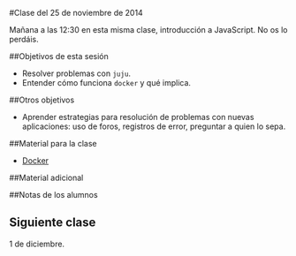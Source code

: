 #Clase del 25 de noviembre de 2014

Mañana a las 12:30 en esta misma clase, introducción a JavaScript. No os lo perdáis.

##Objetivos de esta sesión

* Resolver problemas con `juju`.
* Entender cómo funciona `docker` y qué implica.

##Otros objetivos

* Aprender estrategias para resolución de problemas con nuevas aplicaciones: uso de foros, registros de error, preguntar a quien lo sepa.

##Material para la clase

* [Docker](http://jj.github.io/IV/documentos/temas/Contenedores#gestin-de-contenedores-con-docker)

##Material adicional


##Notas de los alumnos


## Siguiente clase

1 de diciembre.

